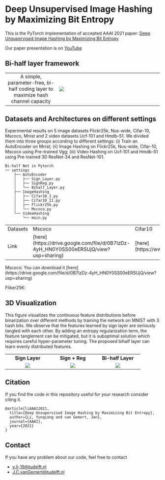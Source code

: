 # Deep Unsupervised Image Hashing by Maximizing Bit Entropy

This is the PyTorch implementation of accepted AAAI 2021 paper: [Deep Unsupervised Image Hashing by Maximizing Bit Entropy](https://arxiv.org/abs/2012.12334)

Our paper presentation is on [YouTube](https://www.youtube.com/watch?v=riZDqdTrNrg)


## Bi-half layer framework
<table border=0 >
	<tbody>
    <tr>
		<tr>
			<td width="19%" align="center"> A simple, parameter-free, bi-half coding layer to maximize hash
channel capacity
  </td>
			<td width="40%" > <img src="https://raw.githubusercontent.com/liyunqianggyn/Deep-Unsupervised-Image-Hashing-by-Maximizing-Bit-Entropy/master/bi_half layer.png"> </td>
		</tr>
	</tbody>
</table>


## Datasets and Architectures on different settings
Experimental results on 5 image datasets
Flickr25k, Nus-wide, Cifar-10, Mscoco, Mnist and 2 video
datasets Ucf-101 and Hmdb-51. 
We divided them into three groups according to different settings: (i) Train an AutoEncoder on Mnist; (ii) Image Hashing on Flickr25k, Nus-wide, Cifar-10, Mscoco using Pre-trained Vgg; (iii) Video Hashing on Ucf-101 and Hmdb-51 using Pre-trained 3D ResNet-34 and ResNet-101.

```
Bi-half Net in Pytorch
── settings
    ├── AutoEncoder 
    │   ├── Sign_Layer.py
    │   ├── SignReg.py
    │   └── Bihalf_Layer.py
    ├── ImageHashing
    │   ├── Cifar10_I.py
    │   ├── Cifar10_II.py
    │   ├── Flickr25k.py
    │   └── Mscoco.py
    └── VideoHashing
        └── main.py
```

<table>
    <tr>
        <td>Datasets</td><td>Mscoco</td><td>Cifar10</td><td>paper</td>
    </tr>
    <tr>
        <td >Link</td><td >[here](https://drive.google.com/file/d/0B7IzDz-4yH_HN0Y0SS00eERSUjQ/view?usp=sharing)</td> <td >[here](https://www.cs.toronto.edu/~kriz/cifar.html)</td> <td >0.6755</td>
    </tr>
</table>
Mscoco: You can download it [here](https://drive.google.com/file/d/0B7IzDz-4yH_HN0Y0SS00eERSUjQ/view?usp=sharing)

Fliker25K: 

## 3D Visualization
This figure visualizes the continuous feature distributions before binarization over different methods by training the network on MNIST with 3 hash bits. We observe that the features learned by sign layer are seriously tangled with each other. By adding an entropy regularization term, the feature tanglement can be mitigated, but it is suboptimal solution which
requires careful hyper-parameter tuning. The proposed bihalf layer can learn evenly distributed features. 

<table border=0 width="50px" >
	<tbody> 
    <tr>		<td width="27%" align="center"> <strong>Sign Layer</strong> </td>
			<td width="27%" align="center"> <strong>Sign + Reg</strong> </td>
			<td width="27%" align="center"> <strong>Bi-half Layer</strong> </td>
		</tr>
<tr>
			<td width="27%" align="center"> <img src="https://raw.githubusercontent.com/liyunqianggyn/Deep-Unsupervised-Image-Hashing-by-Maximizing-Bit-Entropy/master/AutoEncoder/gif/sign_.gif"> </td>
			<td width="27%" align="center"> <img src="https://raw.githubusercontent.com/liyunqianggyn/Deep-Unsupervised-Image-Hashing-by-Maximizing-Bit-Entropy/master/AutoEncoder/gif/Signreg_.gif"> </td>
			<td width="27%" align="center"> <img src="https://raw.githubusercontent.com/liyunqianggyn/Deep-Unsupervised-Image-Hashing-by-Maximizing-Bit-Entropy/master/AutoEncoder/gif/bihalf_.gif"> </td>
		</tr>
	</tbody>
</table>


## Citation

If you find the code in this repository useful for your research consider citing it.

```
@article{liAAAI2021,
  title={Deep Unsupervised Image Hashing by Maximizing Bit Entropy},
  author={Li, Yunqiang and van Gemert, Jan},
  journal={AAAI},
  year={2021}
}
```
## Contact
If you have any problem about our code, feel free to contact

 - y.li-19@tudelft.nl
 - J.C.vanGemert@tudelft.nl
 
 

 
 
 
 



